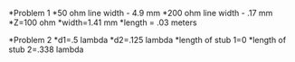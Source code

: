 *Problem 1
*50 ohm line width - 4.9 mm
*200 ohm line width - .17 mm
*Z=100 ohm
*width=1.41 mm
*length = .03 meters

*Problem 2
*d1=.5 lambda
*d2=.125 lambda
*length of stub 1=0
*length of stub 2=.338 lambda
